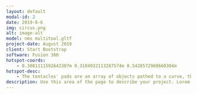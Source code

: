 ```yaml
---
layout: default
modal-id: 2
date: 2019-8-6
img: circus.png
alt: image-alt
model: nms multitool.gltf
project-date: August 2019
client: Start Bootstrap
software: Fusion 360
hotspot-coords: 
    - 0.3081111592642307m 0.3104932113287574m 0.5428572969660304m
hotspot-desc:
    - The tentacles' pads are an array of objects pathed to a curve, their scale tapered with the same curve profile as the tentacles themselves.
description: Use this area of the page to describe your project. Lorem ipsum dolor sit amet, consectetur adipisicing elit. Mollitia neque assumenda ipsam nihil, molestias magnam, recusandae quos quis inventore quisquam velit asperiores, vitae? Reprehenderit soluta, eos quod consequuntur itaque. Nam.
---
```

